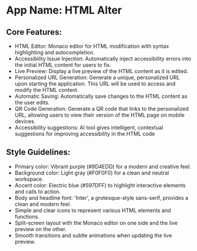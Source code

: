 # **App Name**: HTML Alter

## Core Features:

- HTML Editor: Monaco editor for HTML modification with syntax highlighting and autocompletion.
- Accessibility Issue Injection: Automatically inject accessibility errors into the initial HTML content for users to fix.
- Live Preview: Display a live preview of the HTML content as it is edited.
- Personalized URL Generation: Generate a unique, personalized URL upon starting the application. This URL will be used to access and modify the HTML content.
- Automatic Saving: Automatically save changes to the HTML content as the user edits.
- QR Code Generation: Generate a QR code that links to the personalized URL, allowing users to view their version of the HTML page on mobile devices.
- Accessibility suggestions: AI tool gives intelligent, contextual suggestions for improving accessibility in the HTML code

## Style Guidelines:

- Primary color: Vibrant purple (#9D4EDD) for a modern and creative feel.
- Background color: Light gray (#F0F0F0) for a clean and neutral workspace.
- Accent color: Electric blue (#597DFF) to highlight interactive elements and calls to action.
- Body and headline font: 'Inter', a grotesque-style sans-serif, provides a clean and modern feel.
- Simple and clear icons to represent various HTML elements and functions.
- Split-screen layout with the Monaco editor on one side and the live preview on the other.
- Smooth transitions and subtle animations when updating the live preview.